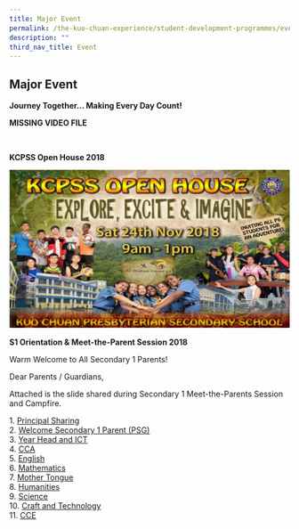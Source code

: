 ```yaml
---
title: Major Event
permalink: /the-kuo-chuan-experience/student-development-programmes/event/major-event/
description: ""
third_nav_title: Event
---
```

## Major Event

**Journey Together... Making Every Day Count!**


**MISSING VIDEO FILE**

<br>

**KCPSS Open House 2018**


![](/images/The%20Kuo%20Chuan%20Experience/Student%20Development%20Programmes/Major%20Event%20Open%20House%202018.jpg)

**S1 Orientation & Meet-the-Parent Session 2018**

Warm Welcome to All Secondary 1 Parents!  
  
Dear Parents / Guardians,  
  
Attached is the slide shared during Secondary 1 Meet-the-Parents Session and Campfire.


1. [Principal Sharing](/files/Kuo%20Chuan%20Experience%20Events/S1Parents_Principal_pptn_5_Jan%202018.pdf)<br>
2. [Welcome Secondary 1 Parent (PSG)](/files/Kuo%20Chuan%20Experience%20Events/Welcome%20Sec%201%20Parent%20(PSG).pdf)<br>
3. [Year Head and ICT](/files/Kuo%20Chuan%20Experience%20Events/Year%20Head%20and%20ICT%20Talk%20Sec%201%20MTPS.pdf)<br>
4. [CCA](/files/Kuo%20Chuan%20Experience%20Events/CCA%20Talk%20Sec%201%20MTPS.pdf)<br>
5. [English](/files/Kuo%20Chuan%20Experience%20Events/English%20Talk%20Sec%201%20MTPS.pdf) <br>
6. [Mathematics](/files/Kuo%20Chuan%20Experience%20Events/Maths%20Talk%20Sec%201%20MTPS.pdf)<br>
7. [Mother Tongue](/files/Kuo%20Chuan%20Experience%20Events/MT%20Talk%20Sec%201%20MTPS.pdf)<br>
8. [Humanities](/files/Kuo%20Chuan%20Experience%20Events/Humanities%20Talk%20Sec%201%20MTPS.pdf) <br>
9. [Science](/files/Kuo%20Chuan%20Experience%20Events/Science%20Talk%20Sec%201%20MTPS.pdf)<br>
10. [Craft and Technology](/files/Kuo%20Chuan%20Experience%20Events/CnT%20Talk%20Sec%201%20MTPS.pdf)<br>
11. [CCE](/files/Kuo%20Chuan%20Experience%20Events/CCE%20Talk%20Sec%201%20MTP.pdf)